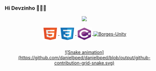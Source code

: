 ### Hi Devzinho 👨🏾‍💻

<div align="center">
  <a href="https://github.com/devzinhoborges">
  <img height="180em" src="https://github-readme-stats.vercel.app/api?username=devzinhoborges&show_icons=true&theme=dracula&include_all_commits=true&count_private=true"/>
</div>

  <div style="display: inline_block" align="center"><br>
  <img align="center" alt="Borges-HTML" height="40" width="50" src="https://raw.githubusercontent.com/devicons/devicon/master/icons/html5/html5-original.svg">
  <img align="center" alt="Borges-CSS" height="40" width="50" src="https://raw.githubusercontent.com/devicons/devicon/master/icons/css3/css3-original.svg">
  <img align="center" alt="Borges-Csharp" height="40" width="50" src="https://raw.githubusercontent.com/devicons/devicon/master/icons/csharp/csharp-original.svg">
  <img align="center" alt="Borges-Unity" height="40" width="50" src="https://cdn.jsdelivr.net/gh/devicons/devicon/icons/unity/unity-original.svg">
</div>
  
##
  
<div align="center"> 
  ![Snake animation](https://github.com/danielbped/danielbped/blob/output/github-contribution-grid-snake.svg) 
</div>
